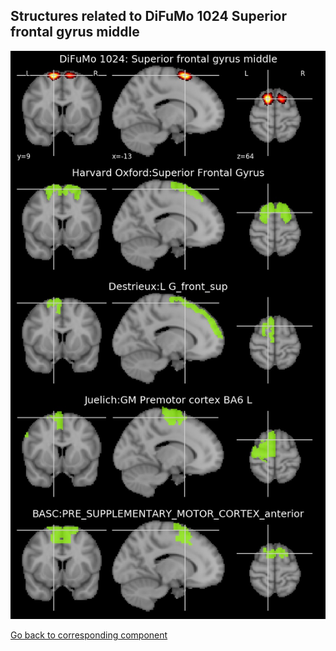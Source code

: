 


## Structures related to DiFuMo 1024 Superior frontal gyrus middle

![301](301.jpg "Structures related to DiFuMo 1024 Superior frontal gyrus middle")

[Go back to corresponding component](https://parietal-inria.github.io/DiFuMo/1024/html/301.html)